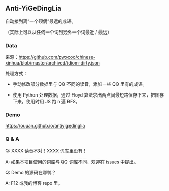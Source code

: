 ## Anti-YiGeDingLia

自动接到离“一个顶俩”最远的成语。

（实际上可以从任何一个词到另外一个词最近 / 最远）

### Data

来源：https://github.com/pwxcoo/chinese-xinhua/blob/master/archived/idiom-dirty.json

处理方式：

- 手动修改部分数据里与 QQ 不同的读音，添加一些 QQ 里有的成语。

- 使用 Python 处理数据，~~通过 Floyd 算法求出两点间最短路保存下来~~，把图存下来，使用时用 JS 跑 n 遍 BFS。

### Demo

https://ouuan.github.io/antiyigedinglia

### Q & A

Q: XXXX 读音不对！XXXX 词库里没有！

A: 如果本项目使用的词库与 QQ 词库不同，欢迎在 [issues](https://github.com/ouuan/Anti-YiGeDingLia/issues) 中提出。

Q: Demo 的源码在哪鸭？

A: F12 或我的博客 repo 里。